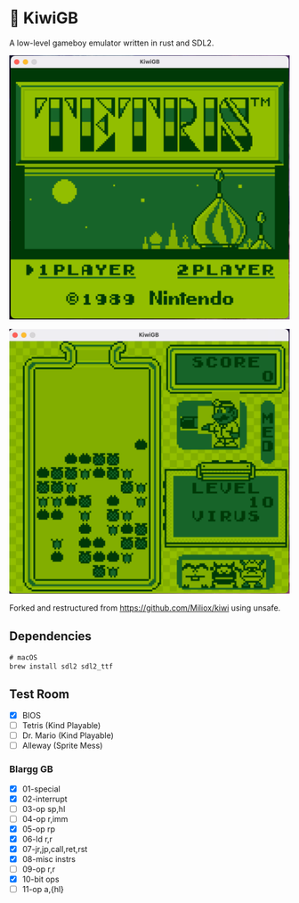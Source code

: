 # 🥝 KiwiGB

A low-level gameboy emulator written in rust and SDL2.

![Tetris Main Screen](./pics/tetris.png)

![Dr. Mario Demo Screen](./pics/dr-mario.png)

Forked and restructured from https://github.com/Miliox/kiwi using unsafe.

## Dependencies

```
# macOS
brew install sdl2 sdl2_ttf
```

## Test Room

- [x] BIOS
- [ ] Tetris    (Kind Playable)
- [ ] Dr. Mario (Kind Playable)
- [ ] Alleway   (Sprite Mess)

### Blargg GB

- [x] 01-special
- [x] 02-interrupt
- [ ] 03-op sp,hl
- [ ] 04-op r,imm
- [x] 05-op rp
- [x] 06-ld r,r
- [x] 07-jr,jp,call,ret,rst
- [x] 08-misc instrs
- [ ] 09-op r,r
- [x] 10-bit ops
- [ ] 11-op a,{hl}